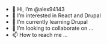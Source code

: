 - 👋 Hi, I’m @alex94143
- 👀 I’m interested in React and Drupal
- 🌱 I’m currently learning Drupal
- 💞️ I’m looking to collaborate on ...
- 📫 How to reach me ...

<!---
alex94143/alex94143 is a ✨ special ✨ repository because its `README.md` (this file) appears on your GitHub profile.
You can click the Preview link to take a look at your changes.
--->
